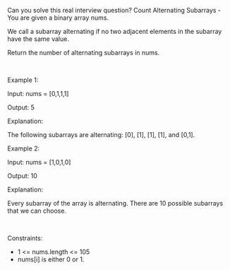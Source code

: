 Can you solve this real interview question? Count Alternating Subarrays - You are given a binary array nums.

We call a subarray alternating if no two adjacent elements in the subarray have the same value.

Return the number of alternating subarrays in nums.

 

Example 1:

Input: nums = [0,1,1,1]

Output: 5

Explanation:

The following subarrays are alternating: [0], [1], [1], [1], and [0,1].

Example 2:

Input: nums = [1,0,1,0]

Output: 10

Explanation:

Every subarray of the array is alternating. There are 10 possible subarrays that we can choose.

 

Constraints:

 * 1 <= nums.length <= 105
 * nums[i] is either 0 or 1.